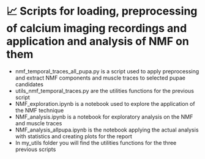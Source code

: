 # 📈 Scripts for loading, preprocessing of calcium imaging recordings and application and analysis of NMF on them
- nmf_temporal_traces_all_pupa.py is a script used to apply preprocessing and extract NMF components and muscle traces to selected pupae candidates
- utils_nmf_temporal_traces.py are the utilities functions for the previous script
- NMF_exploration.ipynb is a notebook used to explore the application of the NMF technique
- NMF_analysis.ipynb is a notebook for exploratory analysis on the NMF and muscle traces
- NMF_analysis_allpupa.ipynb is the notebook applying the actual analysis with statistics and creating plots for the report
- In my_utils folder you will find the utilities functions for the three previous scripts
